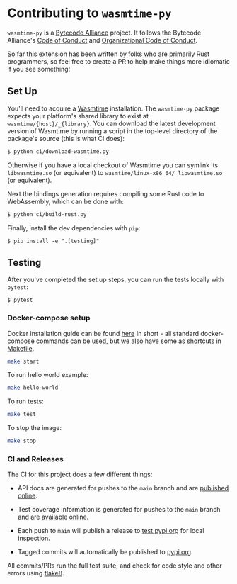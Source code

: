 # Contributing to `wasmtime-py`

`wasmtime-py` is a [Bytecode Alliance] project. It follows the Bytecode
Alliance's [Code of Conduct] and [Organizational Code of Conduct].

So far this extension has been written by folks who are primarily Rust
programmers, so feel free to create a PR to help make things more idiomatic if
you see something!

## Set Up

You'll need to acquire a [Wasmtime] installation. The `wasmtime-py` package
expects your platform's shared library to exist at `wasmtime/{host}/_{library}`.
You can download the latest development version of Wasmtime by running a script
in the top-level directory of the package's source (this is what CI does):

[wasmtime]: https://wasmtime.dev/

```sh
$ python ci/download-wasmtime.py
```

Otherwise if you have a local checkout of Wasmtime you can symlink its
`libwasmtime.so` (or equivalent) to `wasmtime/linux-x86_64/_libwasmtime.so` (or
equivalent).

Next the bindings generation requires compiling some Rust code to WebAssembly,
which can be done with:

```sh
$ python ci/build-rust.py
```

Finally, install the dev dependencies with `pip`:

```
$ pip install -e ".[testing]"
```

## Testing

After you've completed the set up steps, you can run the tests locally with
`pytest`:

```
$ pytest
```

### Docker-compose setup
Docker installation guide can be found [here](https://docs.docker.com/engine/install/)
In short - all standard docker-compose commands can be used, but we also have some as shortcuts in [Makefile](Makefile).
```bash
make start
```
To run hello world example:
```bash
make hello-world
```
To run tests:
```bash
make test
```
To stop the image:
```bash
make stop
```
### CI and Releases

The CI for this project does a few different things:

* API docs are generated for pushes to the `main` branch and are [published
  online][apidoc].

* Test coverage information is generated for pushes to the `main` branch and are
  [available online](https://bytecodealliance.github.io/wasmtime-py/coverage/).

* Each push to `main` will publish a release to
  [test.pypi.org](https://test.pypi.org/project/wasmtime/) for local inspection.

* Tagged commits will automatically be published to
  [pypi.org](https://pypi.org/project/wasmtime/).

All commits/PRs run the full test suite, and check for code style
and other errors using [flake8](https://flake8.pycqa.org/).

[Bytecode Alliance]: https://bytecodealliance.org/
[Code of Conduct]: https://github.com/bytecodealliance/wasmtime/blob/main/CODE_OF_CONDUCT.md
[Organizational Code of Conduct]: https://github.com/bytecodealliance/wasmtime/blob/main/ORG_CODE_OF_CONDUCT.md
[Wasmtime]: https://github.com/bytecodealliance/wasmtime
[apidoc]: https://bytecodealliance.github.io/wasmtime-py/
